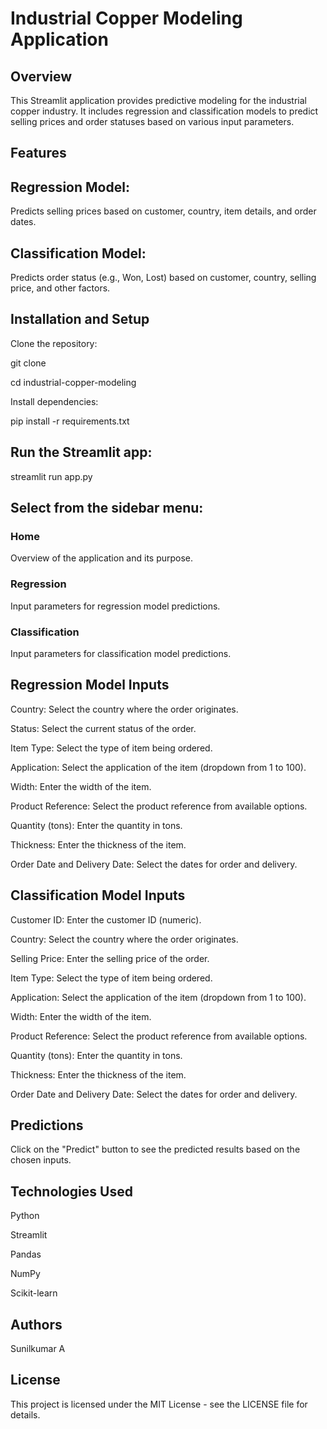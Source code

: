 #  Industrial Copper Modeling Application

## Overview

  This Streamlit application provides predictive modeling for the industrial copper industry. It includes regression and classification models to predict selling prices and order statuses based on various input parameters.

## Features

## Regression Model: 

  Predicts selling prices based on customer, country, item details, and order dates.
  
## Classification Model: 

  Predicts order status (e.g., Won, Lost) based on customer, country, selling price, and other factors.

  
## Installation and Setup

Clone the repository:

  git clone <repository-url>

cd industrial-copper-modeling


Install dependencies:

pip install -r requirements.txt

## Run the Streamlit app:

streamlit run app.py

## Select from the sidebar menu:

### Home

  Overview of the application and its purpose.

### Regression

Input parameters for regression model predictions.

### Classification

Input parameters for classification model predictions.

## Regression Model Inputs

  Country: Select the country where the order originates.
  
  Status: Select the current status of the order.
  
  Item Type: Select the type of item being ordered.
  
  Application: Select the application of the item (dropdown from 1 to 100).
  
  Width: Enter the width of the item.
  
  Product Reference: Select the product reference from available options.
  
  Quantity (tons): Enter the quantity in tons.
  
  Thickness: Enter the thickness of the item.
  
  Order Date and Delivery Date: Select the dates for order and delivery.
  
## Classification Model Inputs

  Customer ID: Enter the customer ID (numeric).
  
  Country: Select the country where the order originates.
  
  Selling Price: Enter the selling price of the order.
  
  Item Type: Select the type of item being ordered.
  
  Application: Select the application of the item (dropdown from 1 to 100).
  
  Width: Enter the width of the item.
  
  Product Reference: Select the product reference from available options.
  
  Quantity (tons): Enter the quantity in tons.
  
  Thickness: Enter the thickness of the item.
  
  Order Date and Delivery Date: Select the dates for order and delivery.


  
## Predictions

Click on the "Predict" button to see the predicted results based on the chosen inputs.

## Technologies Used

Python

Streamlit

Pandas

NumPy

Scikit-learn

## Authors

Sunilkumar A

## License

This project is licensed under the MIT License - see the LICENSE file for details.

